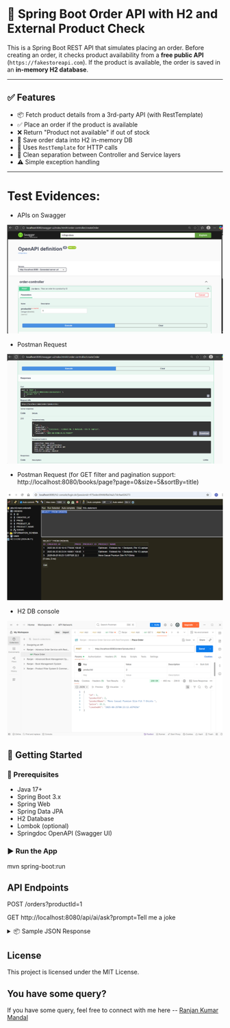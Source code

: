 # 🛒 Spring Boot Order API with H2 and External Product Check

This is a Spring Boot REST API that simulates placing an order. Before creating an order, it checks product availability from a **free public API** (`https://fakestoreapi.com`). If the product is available, the order is saved in an **in-memory H2 database**.

---

## ✅ Features

- 📦 Fetch product details from a 3rd-party API (with RestTemplate)
- ✅ Place an order if the product is available
- ❌ Return "Product not available" if out of stock
- 💾 Save order data into H2 in-memory DB
- 🔁 Uses `RestTemplate` for HTTP calls
- 🔧 Clean separation between Controller and Service layers
- ⚠️ Simple exception handling

---

# Test Evidences:

- APIs on Swagger

 ![img.png](img.png)

- Postman Request

 ![img_1.png](img_1.png)

- Postman Request (for GET filter and pagination support: http://localhost:8080/books/page?page=0&size=5&sortBy=title)
 
 ![img_3.png](img_3.png)

- H2 DB console

 ![img_2.png](img_2.png)


## 🚀 Getting Started

### 🔧 Prerequisites

- Java 17+
- Spring Boot 3.x
- Spring Web
- Spring Data JPA
- H2 Database
- Lombok (optional)
- Springdoc OpenAPI (Swagger UI)

### ▶️ Run the App

mvn spring-boot:run


## API Endpoints

POST /orders?productId=1

GET http://localhost:8080/api/ai/ask?prompt=Tell me a joke

<details> <summary>📦 Sample JSON Response</summary>
✅ Success
<pre>{
  "id": 1,
  "productId": 1,
  "productName": "Fjallraven - Foldsack No. 1 Backpack",
  "price": 109.95,
  "createdAt": "2025-08-24T13:45:21.123"
}</pre>

❌ Product Not Available
Product not available.

❌ Invalid ID or API Error
Error occurred: 404 Not Found

</details>

## License
This project is licensed under the MIT License.

## You have some query?
If you have some query, feel free to connect with me here -- [Ranjan Kumar Mandal](https://www.linkedin.com/in/ranjan-kumar-m-818367158/)

